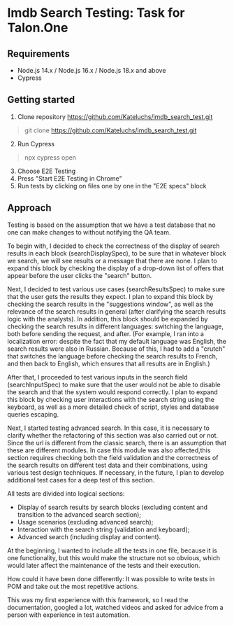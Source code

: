 # Imdb Search Testing: Task for Talon.One

## Requirements
* Node.js 14.x / Node.js 16.x / Node.js 18.x and above
* Cypress

## Getting started
1. Clone repository https://github.com/Kateluchs/imdb_search_test.git
> git clone https://github.com/Kateluchs/imdb_search_test.git
2. Run Cypress
> npx cypress open
3. Choose E2E Testing
4. Press "Start E2E Testing in Chrome"
4. Run tests by clicking on files one by one in the "E2E specs" block

## Approach
Testing is based on the assumption that we have a test database that no one can make changes to without notifying the QA team.

To begin with, I decided to check the correctness of the display of search results in each block (searchDisplaySpec), to be sure that in whatever block we search, we will see results or a message that there are none.
I plan to expand this block by checking the display of a drop-down list of offers that appear before the user clicks the "search" button.

Next, I decided to test various use cases (searchResultsSpec) to make sure that the user gets the results they expect.
I plan to expand this block by checking the search results in the "suggestions window", as well as the relevance of the search results in general (after clarifying the search results logic with the analysts). In addition, this block should be expanded by checking the search results in different languages: switching the language, both before sending the request, and after. (For example, I ran into a localization error: despite the fact that my default language was English, the search results were also in Russian. Because of this, I had to add a "crutch" that switches the language before checking the search results to French, and then back to English, which ensures that all results are in English.)

After that, I proceeded to test various inputs in the search field (searchInputSpec) to make sure that the user would not be able to disable the search and that the system would respond correctly.
I plan to expand this block by checking user interactions with the search string using the keyboard, as well as a more detailed check of script, styles and database queries escaping.

Next, I started testing advanced search. In this case, it is necessary to clarify whether the refactoring of this section was also carried out or not. Since the url is different from the classic search, there is an assumption that these are different modules.
In case this module was also affected,this section requires checking both the field validation and the correctness of the search results on different test data and their combinations, using various test design techniques.
If necessary, in the future, I plan to develop additional test cases for a deep test of this section.

All tests are divided into logical sections:
- Display of search results by search blocks (excluding content and transition to the advanced search section);
- Usage scenarios (excluding advanced search);
- Interaction with the search string (validation and keyboard);
- Advanced search (including display and content).

At the beginning, I wanted to include all the tests in one file, because it is one functionality, but this would make the structure not so obvious, which would later affect the maintenance of the tests and their execution.

How could it have been done differently:
It was possible to write tests in POM and take out the most repetitive actions.

This was my first experience with this framework, so I read the documentation, googled a lot, watched videos and asked for advice from a person with experience in test automation.